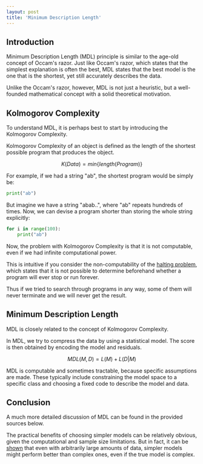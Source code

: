```yaml
---
layout: post
title: 'Minimum Description Length'
---
```


## Introduction

Minimum Description Length (MDL) principle is similar to the age-old concept of Occam's razor. Just like Occam's razor, which states that the simplest explanation is often the best, MDL states that the best model is the one that is the shortest, yet still accurately describes the data.

Unlike the Occam's razor, however, MDL is not just a heuristic, but a well-founded mathematical concept with a solid theoretical motivation.

## Kolmogorov Complexity
To understand MDL, it is perhaps best to start by introducing the Kolmogorov Complexity.

Kolmogorov Complexity of an object is defined as the length of the shortest possible program that produces the object.

$$
K(Data) = min\{length(Program)\}
$$

For example, if we had a string "ab", the shortest program would be simply be:

```python
print("ab") 
```

But imagine we have a string "abab..", where "ab" repeats hundreds of times. Now, we can devise a program shorter than storing the whole string explicitly:

```python
for i in range(100):
    print("ab")
```

Now, the problem with Kolmogorov Complexity is that it is not computable, even if we had infinite computational power. 

This is intuitive if you consider the non-computability of the [halting problem](https://en.wikipedia.org/wiki/Halting_problem), which states that it is not possible to determine beforehand whether a program will ever stop or run forever.

Thus if we tried to search through programs in any way, some of them will never terminate and we will never get the result.

## Minimum Description Length

MDL is closely related to the concept of Kolmogorov Complexity.

In MDL, we try to compress the data by using a statistical model. The score is then obtained by encoding the model and residuals.

$$
MDL(M, D) = L(M) + L(D|M)
$$

MDL is computable and sometimes tractable, because specific assumptions are made. These typically include constraining the model space to a specific class and choosing a fixed code to describe the model and data.

## Conclusion
A much more detailed discussion of MDL can be found in the provided sources below.

The practical benefits of choosing simpler models can be relatively obvious, given the computational and sample size limitations. But in fact, it can be [shown](https://arxiv.org/pdf/math/0406077.pdf) that even with arbitrarily large amounts of data, simpler models might perform better than complex ones, even if the true model is complex.